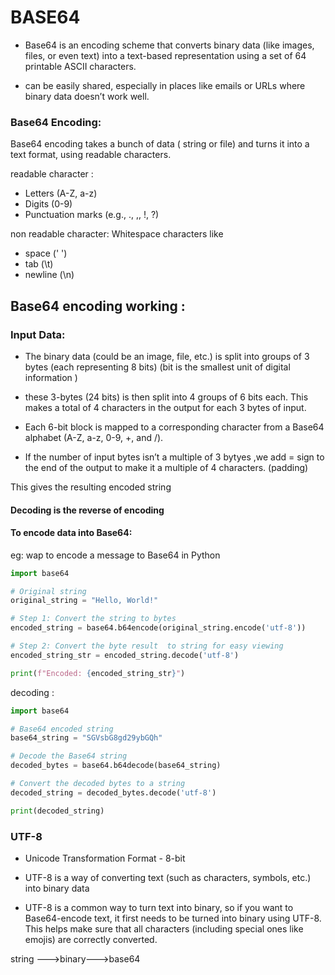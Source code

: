 # BASE64

* Base64 is an encoding scheme that converts binary data (like images, files, or even text) into a text-based representation using a set of  64 printable ASCII characters.

* can be easily shared, especially in places like emails or URLs where binary data doesn’t work well.


### Base64 Encoding:

Base64 encoding takes a bunch of data ( string or file) and turns it into a text format, using  readable characters.

readable character :
* Letters (A-Z, a-z)
* Digits (0-9)
* Punctuation marks (e.g., ., ,, !, ?)


non readable character:
Whitespace characters like 
* space (' ')  
* tab (\t)
* newline (\n)

## Base64 encoding working :

### Input Data:
* The binary data (could be an image, file, etc.) is split  into groups of 3 bytes (each representing 8 bits)
(bit is the smallest unit of digital information )

* these 3-bytes (24 bits) is then split into 4 groups of 6  bits each.
This makes a total of 4 characters in the output for each 3 bytes of input.

* Each 6-bit block is mapped to a corresponding character from a Base64 alphabet (A-Z, a-z, 0-9, +, and /).

* If the number of input bytes isn’t a multiple of 3 bytyes ,we add = sign to the end of the output to make it a multiple of 4 characters. (padding)

This gives the resulting encoded string

#### Decoding is the reverse of encoding

#### To encode data into Base64:
eg: wap to encode a message to Base64 in Python
```python 
import base64

# Original string
original_string = "Hello, World!"

# Step 1: Convert the string to bytes
encoded_string = base64.b64encode(original_string.encode('utf-8'))

# Step 2: Convert the byte result  to string for easy viewing
encoded_string_str = encoded_string.decode('utf-8')

print(f"Encoded: {encoded_string_str}")

```
decoding :
```python
import base64

# Base64 encoded string
base64_string = "SGVsbG8gd29ybGQh" 

# Decode the Base64 string
decoded_bytes = base64.b64decode(base64_string)

# Convert the decoded bytes to a string
decoded_string = decoded_bytes.decode('utf-8')

print(decoded_string)
```
### UTF-8 
* Unicode Transformation Format - 8-bit

* UTF-8 is a way of converting text (such as characters, symbols, etc.) into binary data

* UTF-8 is a common way to turn text into binary, so if you want to Base64-encode text, it first needs to be turned into binary using UTF-8. This helps make sure that all characters (including special ones like emojis) are correctly converted.

string --->binary--->base64

